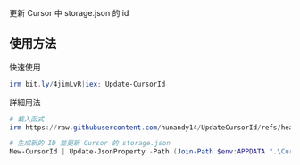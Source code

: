 更新 Cursor 中 storage.json 的 id

## 使用方法

快速使用

```ps1
irm bit.ly/4jimLvR|iex; Update-CursorId
```

詳細用法

```ps1
# 載入函式
irm https://raw.githubusercontent.com/hunandy14/UpdateCursorId/refs/heads/main/Update-CursorId.ps1 | iex

# 生成新的 ID 並更新 Cursor 的 storage.json
New-CursorId | Update-JsonProperty -Path (Join-Path $env:APPDATA ".\Cursor\User\globalStorage\storage.json")

```
